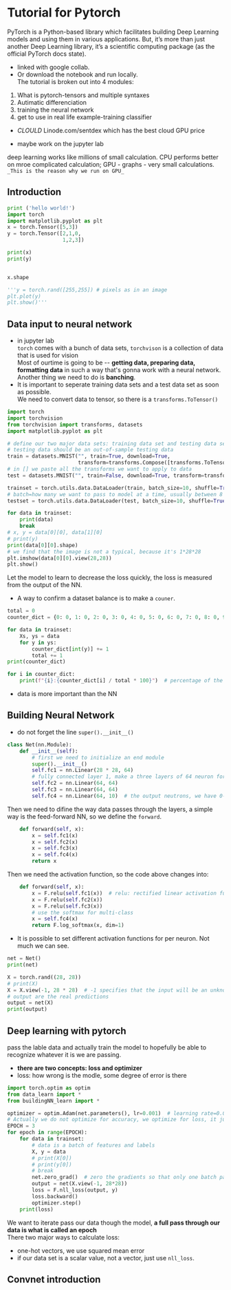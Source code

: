 # Tutorial for Pytorch
PyTorch is a Python-based library which facilitates building Deep Learning models and using them in various applications. But, it’s more than just another Deep Learning library, it’s a scientific computing package (as the official PyTorch docs state).  
* linked with google collab.
* Or download the notebook and run locally.  
The tutorial is broken out into 4 modules:
1. What is pytorch-tensors and multiple syntaxes
2. Autimatic differenciation
3. training the neural network
4. get to use in real life example-training classifier 

* _CLOULD_ Linode.com/sentdex which has the best cloud GPU price

* maybe work on the jupyter lab

deep learning works like millions of small calculation. CPU performs better on mroe complicated calculation; GPU - graphs - very small calculations.` _This is the reason why we run on GPU_`

## Introduction
```python
print ('hello world!')
import torch
import matplotlib.pyplot as plt
x = torch.Tensor([5,3])
y = torch.Tensor([2,1,0,
                  1,2,3])

print(x)
print(y)


x.shape

'''y = torch.rand([255,255]) # pixels as in an image
plt.plot(y)
plt.show()'''
```
## Data input to neural network
* in jupyter lab  
`torch` comes with a bunch of data sets, `torchvison` is a collection of data that is used for vision  
Most of ourtime is going to be -- **getting data, preparing data, formatting data** in such a way that's gonna work with a neural network.  
Another thing we need to do is **banching**.
* It is important to seperate training data sets and a test data set as soon as possible.  
We need to convert data to tensor, so there is a `transforms.ToTensor()`
```python
import torch
import torchvision
from torchvision import transforms, datasets
import matplotlib.pyplot as plt

# define our two major data sets: training data set and testing data set
# testing data should be an out-of-sample testing data
train = datasets.MNIST("", train=True, download=True,
                       transform=transforms.Compose([transforms.ToTensor()]))
# in [] we paste all the transforms we want to apply to data
test = datasets.MNIST("", train=False, download=True, transform=transforms.Compose([transforms.ToTensor()]))

trainset = torch.utils.data.DataLoader(train, batch_size=10, shuffle=True)
# batch=how many we want to pass to model at a time, usually between 8 and 64, bigger=faster.
testset = torch.utils.data.DataLoader(test, batch_size=10, shuffle=True)

for data in trainset:
    print(data)
    break
# x, y = data[0][0], data[1][0]
# print(y)
print(data[0][0].shape)
# we find that the image is not a typical, because it's 1*28*28
plt.imshow(data[0][0].view(28,28))
plt.show()
```
Let the model to learn to decrease the loss quickly, the loss is measured from the output of the NN.
* A way to confirm a dataset balance is to make a `couner`. 
```python
total = 0
counter_dict = {0: 0, 1: 0, 2: 0, 3: 0, 4: 0, 5: 0, 6: 0, 7: 0, 8: 0, 9: 0}

for data in trainset:
    Xs, ys = data
    for y in ys:
        counter_dict[int(y)] += 1
        total += 1
print(counter_dict)

for i in counter_dict:
    print(f"{i}:{counter_dict[i] / total * 100}")  # percentage of the distribution
```
* data is more important than the NN

## Building Neural Network
* do not forget the line `super().__init__()`
```python
class Net(nn.Module):
    def __init__(self):
        # first we need to initialize an end module
        super().__init__()
        self.fc1 = nn.Linear(28 * 28, 64)
        # fully connected layer 1, make a three layers of 64 neuron for the hidden layers
        self.fc2 = nn.Linear(64, 64)
        self.fc3 = nn.Linear(64, 64)
        self.fc4 = nn.Linear(64, 10)  # the output neutrons, we have 0-9 ten outputs
```
Then we need to difine the way data passes through the layers, a simple way is the feed-forward NN, so we define the `forward`. 
```python
    def forward(self, x):
        x = self.fc1(x)
        x = self.fc2(x)
        x = self.fc3(x)
        x = self.fc4(x)
        return x
```
Then we need the activation function, so the code above changes into:
```python
    def forward(self, x):
        x = F.relu(self.fc1(x))  # relu: rectified linear activation function
        x = F.relu(self.fc2(x))
        x = F.relu(self.fc3(x))
        # use the softmax for multi-class
        x = self.fc4(x)
        return F.log_softmax(x, dim=1)
```
* It is possible to set different activation functions for per neuron. Not much we can see.  
```python
net = Net()
print(net)

X = torch.rand((28, 28))
# print(X)
X = X.view(-1, 28 * 28)  # -1 specifies that the input will be an unknown shape
# output are the real predictions
output = net(X)
print(output)
```

## Deep learning with pytorch
pass the lable data and actually train the model to hopefully be able to recognize whatever it is we are passing.
* **there are two concepts: loss and optimizer**
* loss: how wrong is the modle, some degree of error is there
```python
import torch.optim as optim
from data_learn import *
from buildingNN_learn import *

optimizer = optim.Adam(net.parameters(), lr=0.001)  # learning rate=0.001, * decaying learning rate
# Actually we do not optimize for accuracy, we optimize for loss, it just happens that accuracy follows.
EPOCH = 3
for epoch in range(EPOCH):
    for data in trainset:
        # data is a batch of features and labels
        X, y = data
        # print(X[0])
        # print(y[0])
        # break
        net.zero_grad()  # zero the gradients so that only one batch pass because of the very weak GPU or CPU
        output = net(X.view(-1, 28*28))
        loss = F.nll_loss(output, y)
        loss.backward()
        optimizer.step()
    print(loss)
```
We want to iterate pass our data though the model, **a full pass through our data is what is called an epoch**  
There two major ways to calculate loss:
* one-hot vectors, we use squared mean error
* if our data set is a scalar value, not a vector, just use `nll_loss`.

## Convnet introduction
